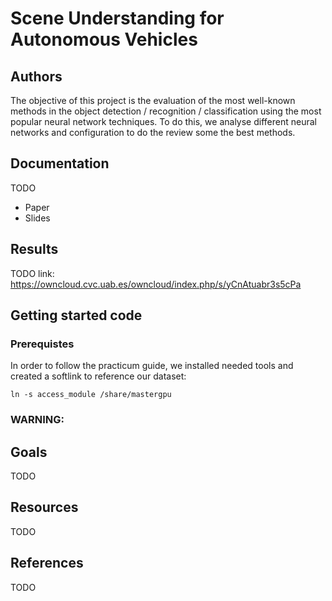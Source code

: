 # Scene Understanding for Autonomous Vehicles

## Authors

The objective of this project is the evaluation of the most well-known methods in the object detection / recognition / classification using the most popular neural network techniques.  To do this, we analyse different neural networks and configuration to do the review some the best methods.

## Documentation
TODO 
- Paper
- Slides

## Results
TODO
link: https://owncloud.cvc.uab.es/owncloud/index.php/s/yCnAtuabr3s5cPa

## Getting started code
### Prerequistes
In order to follow the practicum guide, we installed needed tools and created a softlink to reference our dataset:
```
ln -s access_module /share/mastergpu
```


### WARNING:

## Goals
TODO

## Resources
TODO
## References
TODO

